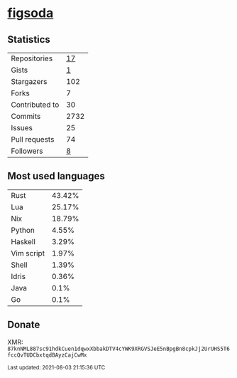 
# [figsoda](https://github.com/figsoda)


## Statistics

<table>
  <tr>
    <td>Repositories</td>
    <td><a href="https://github.com/figsoda?tab=repositories">
      17
    </a></td>
  </tr>
  <tr>
    <td>Gists</td>
    <td><a href="https://gist.github.com/figsoda">
      1
    </a></td>
  </tr>
  <tr>
    <td>Stargazers</td>
    <td>102</td>
  </tr>
  <tr>
    <td>Forks</td>
    <td>7</td>
  </tr>
  <tr>
    <td>Contributed to</td>
    <td>30</td>
  </tr>
  <tr>
    <td>Commits</td>
    <td>2732</td>
  </tr>
  <tr>
    <td>Issues</td>
    <td>25</td>
  </tr>
  <tr>
    <td>Pull requests</td>
    <td>74</td>
  </tr>
  <tr>
    <td>Followers</td>
    <td><a href="https://github.com/figsoda?tab=followers">
      8
    </a></td>
  </tr>
</table>


## Most used languages

<table>
<tr><td>Rust</td><td>43.42%</td></tr><tr><td>Lua</td><td>25.17%</td></tr><tr><td>Nix</td><td>18.79%</td></tr><tr><td>Python</td><td>4.55%</td></tr><tr><td>Haskell</td><td>3.29%</td></tr><tr><td>Vim script</td><td>1.97%</td></tr><tr><td>Shell</td><td>1.39%</td></tr><tr><td>Idris</td><td>0.36%</td></tr><tr><td>Java</td><td>0.1%</td></tr><tr><td>Go</td><td>0.1%</td></tr>
</table>


## Donate

XMR: `87knNML887sc91hdkCuen1dqwxXbbakDTV4cYWK9XRGVSJeE5nBpgBn8cpkJj2UrUHS5T6fccQvTUDCbxtqdBAyzCajCwMx`


<sub>Last updated: 2021-08-03 21:15:36 UTC</sub>
